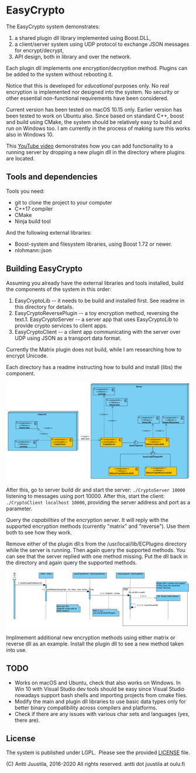 # EasyCrypto #

The EasyCrypto system demonstrates:

1. a shared plugin dll library implemented using Boost.DLL,
2. a client/server system using UDP protocol to exchange JSON messages for encrypt/decrypt,
3. API design, both in library and over the network.

Each plugin dll implements one encryption/decryption method. Plugins can be added to the system without rebooting it.

Notice that this is developed for *educational* purposes only. No real encryption is implemented nor designed into the system. No security or other essential non-functional requirements have been considered.

Current version has been tested on macOS 10.15 only. Earlier version has been tested to work on Ubuntu also. Since based on standard C++, boost and build using CMake, the system should be relatively easy to build and run on Windows too. I am currently in the process of making sure this works also in Windows 10.

This [YouTube video](https://youtu.be/zBy_anMAVbA) demonstrates how you can add functionality to a running server by dropping a new plugin dll in the directory where plugins are located.


## Tools and dependencies

Tools you need:

* git to clone the project to your computer
* C++17 compiler
* CMake
* Ninja build tool

And the following external libraries:

* Boost-system and filesystem libraries, using Boost 1.72 or newer.
* nlohmann::json

## Building EasyCrypto

Assuming you already have the external libraries and tools installed, build the components of the system in this order:

1. EasyCryptoLib -- it needs to be build and installed first. See readme in this directory for details.
1. EasyCryptoReversePlugin -- a toy encryption method, reversing the text.1. EasyCryptoServer -- a server app that uses EasyCryptoLib to provide crypto services to client apps.
1. EasyCryptoClient -- a client app communicating with the server over UDP using JSON as a transport data format.

Currently the Matrix plugin does not build, while I am researching how to encrypt Unicode.

Each directory has a readme instructing how to build and install (libs) the component.

![EasyCrypto Deployment](EasyCryptoDeployment.png)

After this, go to server build dir and start the server: `./CryptoServer 10000` listening to messages using port 10000. After this, start the client: `./CryptoClient localhost 10000`, providing the server address and port as a parameter.

Query the *capabilities* of the encryption server. It will reply with the supported encryption methods (currently "matrix" and "reverse"). Use them both to see how they work.

Remove either of the plugin dll:s from the /usr/local/lib/ECPlugins directory while the server is running. Then again query the supported methods. You can see that the server replied with one method missing. Put the dll back in the directory and again query the supported methods. 

![EasyCrypto plugin dll loading](EasyCryptoInitSequence.png)

Implmement additional new encryption methods using either matrix or reverse dll as an example. Install the plugin dll to see a new method taken into use.


## TODO

* Works on macOS and Ubuntu, check that also works on Windows. In Win 10 with Visual Studio dev tools should be easy since Visual Studio nowadays support bash shells and importing projects from cmake files.
* Modify the main and plugin dll libraries to use basic data types only for better binary compatibility across compilers and platforms. 
* Check if there are any issues with various char sets and languages (yes, there are).

## License

The system is published under LGPL.  Please see the provided [LICENSE](LICENSE) file.

(C) Antti Juustila, 2016-2020 All rights reserved.
antti dot juustila at oulu.fi
